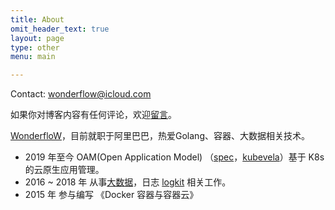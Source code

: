 ```yaml
---
title: About
omit_header_text: true
layout: page
type: other
menu: main

---
```


Contact: wonderflow@icloud.com

如果你对博客内容有任何评论，欢迎[留言](https://github.com/wonderflow/wonderflow.github.io/issues/new/choose)。

[WonderfloW](https://github.com/wonderflow)，目前就职于阿里巴巴，热爱Golang、容器、大数据相关技术。

* 2019 年至今 OAM(Open Application Model) （[spec](https://github.com/oam-dev/spec)，[kubevela](https://github.com/oam-dev/kubevela)）基于 K8s 的云原生应用管理。
* 2016 ~ 2018 年 从事[大数据](http://www.infoq.com/cn/articles/qiniu-big-data-platform-evolution-and-analysis)，日志 [logkit](https://github.com/qiniu/logkit) 相关工作。
* 2015 年 参与编写 《Docker 容器与容器云》